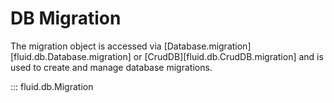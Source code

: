 # DB Migration

The migration object is accessed via [Database.migration][fluid.db.Database.migration] or [CrudDB][fluid.db.CrudDB.migration] and is used to create and manage database migrations.


::: fluid.db.Migration

